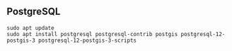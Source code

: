 ##  PostgreSQL
```
sudo apt update
sudo apt install postgresql postgresql-contrib postgis postgresql-12-postgis-3 postgresql-12-postgis-3-scripts
```

